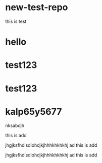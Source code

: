 # new-test-repo
this is test
# hello 

# test123
# test123

# kalp65y5677

nksabdjh


<p>this is add</p>



jhgjksfhdisdiohdjkjhhhkhkhkhj  ad this is add 

jhgjksfhdisdiohdjkjhhhkhkhkhj  ad this is add 